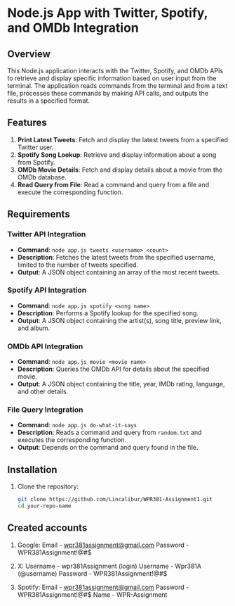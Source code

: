 # Node.js App with Twitter, Spotify, and OMDb Integration

## Overview

This Node.js application interacts with the Twitter, Spotify, and OMDb APIs to retrieve and display specific information based on user input from the terminal. The application reads commands from the terminal and from a text file, processes these commands by making API calls, and outputs the results in a specified format.

## Features

1. **Print Latest Tweets**: Fetch and display the latest tweets from a specified Twitter user.
2. **Spotify Song Lookup**: Retrieve and display information about a song from Spotify.
3. **OMDb Movie Details**: Fetch and display details about a movie from the OMDb database.
4. **Read Query from File**: Read a command and query from a file and execute the corresponding function.

## Requirements

### Twitter API Integration

- **Command**: `node app.js tweets <username> <count>`
- **Description**: Fetches the latest tweets from the specified username, limited to the number of tweets specified.
- **Output**: A JSON object containing an array of the most recent tweets.

### Spotify API Integration

- **Command**: `node app.js spotify <song name>`
- **Description**: Performs a Spotify lookup for the specified song.
- **Output**: A JSON object containing the artist(s), song title, preview link, and album.

### OMDb API Integration

- **Command**: `node app.js movie <movie name>`
- **Description**: Queries the OMDb API for details about the specified movie.
- **Output**: A JSON object containing the title, year, IMDb rating, language, and other details.

### File Query Integration

- **Command**: `node app.js do-what-it-says`
- **Description**: Reads a command and query from `random.txt` and executes the corresponding function.
- **Output**: Depends on the command and query found in the file.

## Installation

1. Clone the repository:
   ```sh
   git clone https://github.com/Lincalibur/WPR381-Assignment1.git
   cd your-repo-name

## Created accounts
1. Google:
   Email - wpr381assignment@gmail.com
   Password - WPR381Assignment!@#$

2. X:
   Username - wpr381Assignment (login)
   Username - Wpr381A (@username)
   Password - WPR381Assignment!@#$

3. Spotify:
   Email - wpr381assignment@gmail.com
   Password - WPR381Assignment!@#$
   Name - WPR-Assignment